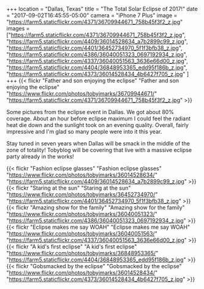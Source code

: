 +++
location = "Dallas, Texas"
title = "The Total Solar Eclipse of 2017!"
date = "2017-09-02T16:45:55-05:00"
camera = "iPhone 7 Plus"
image = "https://farm5.staticflickr.com/4371/36709944671_758b45f3f2_z.jpg"
images = ["https://farm5.staticflickr.com/4371/36709944671_758b45f3f2_z.jpg",
"https://farm5.staticflickr.com/4409/36014528634_a7b2899c99_z.jpg",
"https://farm5.staticflickr.com/4401/36452734970_5f1f3bfb38_z.jpg",
"https://farm5.staticflickr.com/4386/36040051323_0697192934_z.jpg",
"https://farm5.staticflickr.com/4337/36040051563_3636e66d00_z.jpg",
"https://farm5.staticflickr.com/4404/36848953365_edd95f186b_z.jpg",
"https://farm5.staticflickr.com/4373/36014528434_4b6427f705_z.jpg"
]
+++
{{< flickr "Father and son enjoying the eclipse"
           "Father and son enjoying the eclipse"
           "https://www.flickr.com/photos/tobyjmarks/36709944671/"
           "https://farm5.staticflickr.com/4371/36709944671_758b45f3f2_z.jpg" >}}

<!--more-->

Some pictures from the eclipse event in Dallas. We got about 80% coverage. About an hour before eclipse maximum I could feel the radiant heat die down and the sunlight took on an evening quality. Overall, fairly impressive and I'm glad so many people were into it this year.

Stay tuned in seven years when Dallas will be smack in the middle of the zone of totality! Tobyblog will be covering that live with a massive eclipse party already in the works!

{{< flickr "Fashion eclipse glasses"
           "Fashion eclipse glasses"
           "https://www.flickr.com/photos/tobyjmarks/36014528634/"
           "https://farm5.staticflickr.com/4409/36014528634_a7b2899c99_z.jpg" >}}
{{< flickr "Staring at the sun"
           "Staring at the sun"
           "https://www.flickr.com/photos/tobyjmarks/36452734970/"
           "https://farm5.staticflickr.com/4401/36452734970_5f1f3bfb38_z.jpg" >}}
{{< flickr "Amazing show for the family"
           "Amazing show for the family"
           "https://www.flickr.com/photos/tobyjmarks/36040051323/"
           "https://farm5.staticflickr.com/4386/36040051323_0697192934_z.jpg" >}}
{{< flickr "Eclipse makes me say WOAH"
           "Eclipse makes me say WOAH"
           "https://www.flickr.com/photos/tobyjmarks/36040051563/"
           "https://farm5.staticflickr.com/4337/36040051563_3636e66d00_z.jpg" >}}
{{< flickr "A kid's first eclipse"
           "A kid's first eclipse"
           "https://www.flickr.com/photos/tobyjmarks/36848953365/"
           "https://farm5.staticflickr.com/4404/36848953365_edd95f186b_z.jpg" >}}
{{< flickr "Gobsmacked by the eclipse"
           "Gobsmacked by the eclipse"
           "https://www.flickr.com/photos/tobyjmarks/36014528434/"
           "https://farm5.staticflickr.com/4373/36014528434_4b6427f705_z.jpg" >}}
